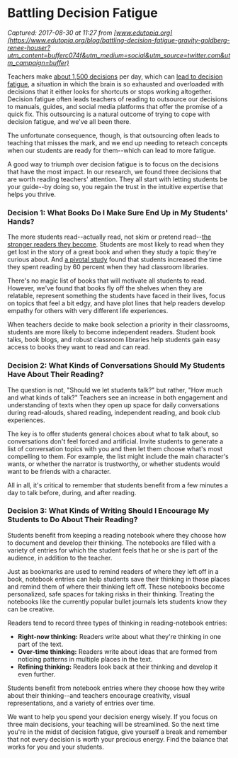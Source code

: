 # Battling Decision Fatigue

_Captured: 2017-08-30 at 11:27 from [www.edutopia.org](https://www.edutopia.org/blog/battling-decision-fatigue-gravity-goldberg-renee-houser?utm_content=bufferc074f&utm_medium=social&utm_source=twitter.com&utm_campaign=buffer)_

Teachers make [about 1,500 decisions](https://larrycuban.wordpress.com/2011/06/16/jazz-basketball-and-teacher-decision-making/) per day, which can [lead to decision fatigue](http://www.nytimes.com/2011/08/21/magazine/do-you-suffer-from-decision-fatigue.html), a situation in which the brain is so exhausted and overloaded with decisions that it either looks for shortcuts or stops working altogether. Decision fatigue often leads teachers of reading to outsource our decisions to manuals, guides, and social media platforms that offer the promise of a quick fix. This outsourcing is a natural outcome of trying to cope with decision fatigue, and we've all been there.

The unfortunate consequence, though, is that outsourcing often leads to teaching that misses the mark, and we end up needing to reteach concepts when our students are ready for them--which can lead to more fatigue.

A good way to triumph over decision fatigue is to focus on the decisions that have the most impact. In our research, we found three decisions that are worth reading teachers' attention. They all start with letting students be your guide--by doing so, you regain the trust in the intuitive expertise that helps you thrive.

### Decision 1: What Books Do I Make Sure End Up in My Students' Hands?

The more students read--actually read, not skim or pretend read--[the stronger readers they become](http://files.eric.ed.gov/fulltext/EJ1053794.pdf). Students are most likely to read when they get lost in the story of a great book and when they study a topic they're curious about. And [a pivotal study](http://steinhardt.nyu.edu/scmsAdmin/media/users/sn1150/BooksMakeADifference.pdf) found that students increased the time they spent reading by 60 percent when they had classroom libraries.

There's no magic list of books that will motivate all students to read. However, we've found that books fly off the shelves when they are relatable, represent something the students have faced in their lives, focus on topics that feel a bit edgy, and have plot lines that help readers develop empathy for others with very different life experiences.

When teachers decide to make book selection a priority in their classrooms, students are more likely to become independent readers. Student book talks, book blogs, and robust classroom libraries help students gain easy access to books they want to read and can read.

### Decision 2: What Kinds of Conversations Should My Students Have About Their Reading?

The question is not, "Should we let students talk?" but rather, "How much and what kinds of talk?" Teachers see an increase in both engagement and understanding of texts when they open up space for daily conversations during read-alouds, shared reading, independent reading, and book club experiences.

The key is to offer students general choices about what to talk about, so conversations don't feel forced and artificial. Invite students to generate a list of conversation topics with you and then let them choose what's most compelling to them. For example, the list might include the main character's wants, or whether the narrator is trustworthy, or whether students would want to be friends with a character.

All in all, it's critical to remember that students benefit from a few minutes a day to talk before, during, and after reading.

### Decision 3: What Kinds of Writing Should I Encourage My Students to Do About Their Reading?

Students benefit from keeping a reading notebook where they choose how to document and develop their thinking. The notebooks are filled with a variety of entries for which the student feels that he or she is part of the audience, in addition to the teacher.

Just as bookmarks are used to remind readers of where they left off in a book, notebook entries can help students save their thinking in those places and remind them of where their thinking left off. These notebooks become personalized, safe spaces for taking risks in their thinking. Treating the notebooks like the currently popular bullet journals lets students know they can be creative.

Readers tend to record three types of thinking in reading-notebook entries:

  * **Right-now thinking:** Readers write about what they're thinking in one part of the text.
  * **Over-time thinking:** Readers write about ideas that are formed from noticing patterns in multiple places in the text.
  * **Refining thinking:** Readers look back at their thinking and develop it even further.

Students benefit from notebook entries where they choose how they write about their thinking--and teachers encourage creativity, visual representations, and a variety of entries over time.

We want to help you spend your decision energy wisely. If you focus on three main decisions, your teaching will be streamlined. So the next time you're in the midst of decision fatigue, give yourself a break and remember that not every decision is worth your precious energy. Find the balance that works for you and your students.
